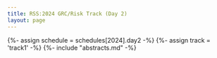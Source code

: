 ```yaml
---
title: RSS:2024 GRC/Risk Track (Day 2)
layout: page
---
```

{%- assign schedule = schedules[2024].day2 -%}
{%- assign track = 'track1' -%}
{%- include "abstracts.md" -%}